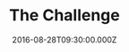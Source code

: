 ---
title: "The Challenge"
image: "https://i.imgur.com/MuLYIpM.jpg"
date: "2016-08-28T09:30:00.000Z"
video:
  type: "vimeo"
  id: 180501704
speaker:
  name: "Bart Wilkins"
  permalink: "bart-wilkins"
series: "david-the-musical"
---